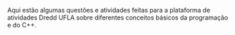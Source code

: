 Aqui estão algumas questões e atividades feitas para a plataforma de atividades Dredd UFLA sobre diferentes conceitos básicos da programação e do C++.

